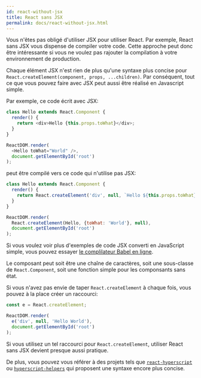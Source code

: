 ```yaml
---
id: react-without-jsx
title: React sans JSX
permalink: docs/react-without-jsx.html
---
```


Vous n'êtes pas obligé d'utiliser JSX pour utiliser React. Par exemple, React sans JSX vous dispense de compiler votre code. Cette approche peut donc être intéressante si vous ne voulez pas rajouter la compilation à votre environnement de production.

Chaque élément JSX n'est rien de plus qu'une syntaxe plus concise pour `React.createElement(component, props, ...children)`. Par conséquent, tout ce que vous pouvez faire avec JSX peut aussi être réalisé en Javascript simple.

Par exemple, ce code écrit avec JSX:

```js
class Hello extends React.Component {
  render() {
    return <div>Hello {this.props.toWhat}</div>;
  }
}

ReactDOM.render(
  <Hello toWhat="World" />,
  document.getElementById('root')
);
```

peut être compilé vers ce code qui n'utilise pas JSX:

```js
class Hello extends React.Component {
  render() {
    return React.createElement('div', null, `Hello ${this.props.toWhat}`);
  }
}

ReactDOM.render(
  React.createElement(Hello, {toWhat: 'World'}, null),
  document.getElementById('root')
);
```

Si vous voulez voir plus d'exemples de code JSX converti en JavaScript simple, vous pouvez essayer [le complilateur Babel en ligne](babel://jsx-simple-example).

Le composant peut soit être une chaîne de caractères, soit une sous-classe de `React.Component`, soit une fonction simple pour les componsants sans état.

Si vous n'avez pas envie de taper `React.createElement` à chaque fois, vous pouvez à la place créer un raccourci:

```js
const e = React.createElement;

ReactDOM.render(
  e('div', null, 'Hello World'),
  document.getElementById('root')
);
```
Si vous utilisez un tel raccourci pour `React.createElement`, utiliser React sans JSX devient presque aussi pratique.

De plus, vous pouvez vous référer à des projets tels que [`react-hyperscript`](https://github.com/mlmorg/react-hyperscript) ou [`hyperscript-helpers`](https://github.com/ohanhi/hyperscript-helpers) qui proposent une syntaxe encore plus concise.
